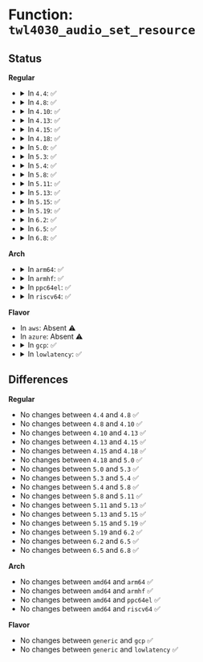 # Function: <code>twl4030_audio_set_resource</code>

## Status
<b>Regular</b>
<ul>
<li>
<details>
<summary>In <code>4.4</code>: ✅</summary>

```c
int twl4030_audio_set_resource(enum twl4030_audio_res id, int enable);
```

**Collision:** Unique Static

**Inline:** No

**Transformation:** False

**Instances:**

```
In drivers/mfd/twl4030-audio.c (ffffffff815892e0)
Location: drivers/mfd/twl4030-audio.c:58
Inline: False
Direct callers:
  - drivers/mfd/twl4030-audio.c:twl4030_audio_enable_resource
  - drivers/mfd/twl4030-audio.c:twl4030_audio_disable_resource
```
**Symbols:**

```
ffffffff815892e0-ffffffff81589381: twl4030_audio_set_resource (STB_LOCAL)
```
</details>
</li>
<li>
<details>
<summary>In <code>4.8</code>: ✅</summary>

```c
int twl4030_audio_set_resource(enum twl4030_audio_res id, int enable);
```

**Collision:** Unique Static

**Inline:** No

**Transformation:** False

**Instances:**

```
In drivers/mfd/twl4030-audio.c (ffffffff815de340)
Location: drivers/mfd/twl4030-audio.c:58
Inline: False
Direct callers:
  - drivers/mfd/twl4030-audio.c:twl4030_audio_disable_resource
  - drivers/mfd/twl4030-audio.c:twl4030_audio_enable_resource
```
**Symbols:**

```
ffffffff815de340-ffffffff815de3e1: twl4030_audio_set_resource (STB_LOCAL)
```
</details>
</li>
<li>
<details>
<summary>In <code>4.10</code>: ✅</summary>

```c
int twl4030_audio_set_resource(enum twl4030_audio_res id, int enable);
```

**Collision:** Unique Static

**Inline:** No

**Transformation:** False

**Instances:**

```
In drivers/mfd/twl4030-audio.c (ffffffff8160afd0)
Location: drivers/mfd/twl4030-audio.c:58
Inline: False
Direct callers:
  - drivers/mfd/twl4030-audio.c:twl4030_audio_disable_resource
  - drivers/mfd/twl4030-audio.c:twl4030_audio_enable_resource
```
**Symbols:**

```
ffffffff8160afd0-ffffffff8160b071: twl4030_audio_set_resource (STB_LOCAL)
```
</details>
</li>
<li>
<details>
<summary>In <code>4.13</code>: ✅</summary>

```c
int twl4030_audio_set_resource(enum twl4030_audio_res id, int enable);
```

**Collision:** Unique Static

**Inline:** No

**Transformation:** False

**Instances:**

```
In drivers/mfd/twl4030-audio.c (ffffffff8161f100)
Location: drivers/mfd/twl4030-audio.c:58
Inline: False
Direct callers:
  - drivers/mfd/twl4030-audio.c:twl4030_audio_disable_resource
  - drivers/mfd/twl4030-audio.c:twl4030_audio_enable_resource
```
**Symbols:**

```
ffffffff8161f100-ffffffff8161f1a1: twl4030_audio_set_resource (STB_LOCAL)
```
</details>
</li>
<li>
<details>
<summary>In <code>4.15</code>: ✅</summary>

```c
int twl4030_audio_set_resource(enum twl4030_audio_res id, int enable);
```

**Collision:** Unique Static

**Inline:** No

**Transformation:** False

**Instances:**

```
In drivers/mfd/twl4030-audio.c (ffffffff81687940)
Location: drivers/mfd/twl4030-audio.c:58
Inline: False
Direct callers:
  - drivers/mfd/twl4030-audio.c:twl4030_audio_disable_resource
  - drivers/mfd/twl4030-audio.c:twl4030_audio_enable_resource
```
**Symbols:**

```
ffffffff81687940-ffffffff816879e1: twl4030_audio_set_resource (STB_LOCAL)
```
</details>
</li>
<li>
<details>
<summary>In <code>4.18</code>: ✅</summary>

```c
int twl4030_audio_set_resource(enum twl4030_audio_res id, int enable);
```

**Collision:** Unique Static

**Inline:** No

**Transformation:** False

**Instances:**

```
In drivers/mfd/twl4030-audio.c (ffffffff816c3ad0)
Location: drivers/mfd/twl4030-audio.c:58
Inline: False
Direct callers:
  - drivers/mfd/twl4030-audio.c:twl4030_audio_disable_resource
  - drivers/mfd/twl4030-audio.c:twl4030_audio_enable_resource
```
**Symbols:**

```
ffffffff816c3ad0-ffffffff816c3b6e: twl4030_audio_set_resource (STB_LOCAL)
```
</details>
</li>
<li>
<details>
<summary>In <code>5.0</code>: ✅</summary>

```c
int twl4030_audio_set_resource(enum twl4030_audio_res id, int enable);
```

**Collision:** Unique Static

**Inline:** No

**Transformation:** False

**Instances:**

```
In drivers/mfd/twl4030-audio.c (ffffffff816e4ec0)
Location: drivers/mfd/twl4030-audio.c:58
Inline: False
Direct callers:
  - drivers/mfd/twl4030-audio.c:twl4030_audio_disable_resource
  - drivers/mfd/twl4030-audio.c:twl4030_audio_enable_resource
```
**Symbols:**

```
ffffffff816e4ec0-ffffffff816e4f5e: twl4030_audio_set_resource (STB_LOCAL)
```
</details>
</li>
<li>
<details>
<summary>In <code>5.3</code>: ✅</summary>

```c
int twl4030_audio_set_resource(enum twl4030_audio_res id, int enable);
```

**Collision:** Unique Static

**Inline:** No

**Transformation:** False

**Instances:**

```
In drivers/mfd/twl4030-audio.c (ffffffff8171e5a0)
Location: drivers/mfd/twl4030-audio.c:44
Inline: False
Direct callers:
  - drivers/mfd/twl4030-audio.c:twl4030_audio_disable_resource
  - drivers/mfd/twl4030-audio.c:twl4030_audio_enable_resource
```
**Symbols:**

```
ffffffff8171e5a0-ffffffff8171e63e: twl4030_audio_set_resource (STB_LOCAL)
```
</details>
</li>
<li>
<details>
<summary>In <code>5.4</code>: ✅</summary>

```c
int twl4030_audio_set_resource(enum twl4030_audio_res id, int enable);
```

**Collision:** Unique Static

**Inline:** No

**Transformation:** False

**Instances:**

```
In drivers/mfd/twl4030-audio.c (ffffffff81742870)
Location: drivers/mfd/twl4030-audio.c:44
Inline: False
Direct callers:
  - drivers/mfd/twl4030-audio.c:twl4030_audio_disable_resource
  - drivers/mfd/twl4030-audio.c:twl4030_audio_enable_resource
```
**Symbols:**

```
ffffffff81742870-ffffffff8174290e: twl4030_audio_set_resource (STB_LOCAL)
```
</details>
</li>
<li>
<details>
<summary>In <code>5.8</code>: ✅</summary>

```c
int twl4030_audio_set_resource(enum twl4030_audio_res id, int enable);
```

**Collision:** Unique Static

**Inline:** No

**Transformation:** False

**Instances:**

```
In drivers/mfd/twl4030-audio.c (ffffffff81800400)
Location: drivers/mfd/twl4030-audio.c:44
Inline: False
Direct callers:
  - drivers/mfd/twl4030-audio.c:twl4030_audio_disable_resource
  - drivers/mfd/twl4030-audio.c:twl4030_audio_enable_resource
```
**Symbols:**

```
ffffffff81800400-ffffffff818004aa: twl4030_audio_set_resource (STB_LOCAL)
```
</details>
</li>
<li>
<details>
<summary>In <code>5.11</code>: ✅</summary>

```c
int twl4030_audio_set_resource(enum twl4030_audio_res id, int enable);
```

**Collision:** Unique Static

**Inline:** No

**Transformation:** False

**Instances:**

```
In drivers/mfd/twl4030-audio.c (ffffffff81811400)
Location: drivers/mfd/twl4030-audio.c:44
Inline: False
Direct callers:
  - drivers/mfd/twl4030-audio.c:twl4030_audio_disable_resource
  - drivers/mfd/twl4030-audio.c:twl4030_audio_enable_resource
```
**Symbols:**

```
ffffffff81811400-ffffffff818114aa: twl4030_audio_set_resource (STB_LOCAL)
```
</details>
</li>
<li>
<details>
<summary>In <code>5.13</code>: ✅</summary>

```c
int twl4030_audio_set_resource(enum twl4030_audio_res id, int enable);
```

**Collision:** Unique Static

**Inline:** No

**Transformation:** False

**Instances:**

```
In drivers/mfd/twl4030-audio.c (ffffffff817f5b70)
Location: drivers/mfd/twl4030-audio.c:44
Inline: False
Direct callers:
  - drivers/mfd/twl4030-audio.c:twl4030_audio_disable_resource
  - drivers/mfd/twl4030-audio.c:twl4030_audio_enable_resource
```
**Symbols:**

```
ffffffff817f5b70-ffffffff817f5c1a: twl4030_audio_set_resource (STB_LOCAL)
```
</details>
</li>
<li>
<details>
<summary>In <code>5.15</code>: ✅</summary>

```c
int twl4030_audio_set_resource(enum twl4030_audio_res id, int enable);
```

**Collision:** Unique Static

**Inline:** No

**Transformation:** False

**Instances:**

```
In drivers/mfd/twl4030-audio.c (ffffffff8187ed10)
Location: drivers/mfd/twl4030-audio.c:44
Inline: False
Direct callers:
  - drivers/mfd/twl4030-audio.c:twl4030_audio_disable_resource
  - drivers/mfd/twl4030-audio.c:twl4030_audio_enable_resource
```
**Symbols:**

```
ffffffff8187ed10-ffffffff8187ee29: twl4030_audio_set_resource (STB_LOCAL)
```
</details>
</li>
<li>
<details>
<summary>In <code>5.19</code>: ✅</summary>

```c
int twl4030_audio_set_resource(enum twl4030_audio_res id, int enable);
```

**Collision:** Unique Static

**Inline:** No

**Transformation:** False

**Instances:**

```
In drivers/mfd/twl4030-audio.c (ffffffff819c7210)
Location: drivers/mfd/twl4030-audio.c:44
Inline: False
Direct callers:
  - drivers/mfd/twl4030-audio.c:twl4030_audio_disable_resource
  - drivers/mfd/twl4030-audio.c:twl4030_audio_enable_resource
```
**Symbols:**

```
ffffffff819c7210-ffffffff819c733d: twl4030_audio_set_resource (STB_LOCAL)
```
</details>
</li>
<li>
<details>
<summary>In <code>6.2</code>: ✅</summary>

```c
int twl4030_audio_set_resource(enum twl4030_audio_res id, int enable);
```

**Collision:** Unique Static

**Inline:** No

**Transformation:** False

**Instances:**

```
In drivers/mfd/twl4030-audio.c (ffffffff81b3e010)
Location: drivers/mfd/twl4030-audio.c:44
Inline: False
Direct callers:
  - drivers/mfd/twl4030-audio.c:twl4030_audio_disable_resource
  - drivers/mfd/twl4030-audio.c:twl4030_audio_enable_resource
```
**Symbols:**

```
ffffffff81b3e010-ffffffff81b3e13d: twl4030_audio_set_resource (STB_LOCAL)
```
</details>
</li>
<li>
<details>
<summary>In <code>6.5</code>: ✅</summary>

```c
int twl4030_audio_set_resource(enum twl4030_audio_res id, int enable);
```

**Collision:** Unique Static

**Inline:** No

**Transformation:** False

**Instances:**

```
In drivers/mfd/twl4030-audio.c (ffffffff81b914a0)
Location: drivers/mfd/twl4030-audio.c:44
Inline: False
Direct callers:
  - drivers/mfd/twl4030-audio.c:twl4030_audio_disable_resource
  - drivers/mfd/twl4030-audio.c:twl4030_audio_enable_resource
```
**Symbols:**

```
ffffffff81b914a0-ffffffff81b915cd: twl4030_audio_set_resource (STB_LOCAL)
```
</details>
</li>
<li>
<details>
<summary>In <code>6.8</code>: ✅</summary>

```c
int twl4030_audio_set_resource(enum twl4030_audio_res id, int enable);
```

**Collision:** Unique Static

**Inline:** No

**Transformation:** False

**Instances:**

```
In drivers/mfd/twl4030-audio.c (ffffffff81be5440)
Location: drivers/mfd/twl4030-audio.c:44
Inline: False
Direct callers:
  - drivers/mfd/twl4030-audio.c:twl4030_audio_disable_resource
  - drivers/mfd/twl4030-audio.c:twl4030_audio_enable_resource
```
**Symbols:**

```
ffffffff81be5440-ffffffff81be556d: twl4030_audio_set_resource (STB_LOCAL)
```
</details>
</li>
</ul>
<b>Arch</b>
<ul>
<li>
<details>
<summary>In <code>arm64</code>: ✅</summary>

```c
int twl4030_audio_set_resource(enum twl4030_audio_res id, int enable);
```

**Collision:** Unique Static

**Inline:** No

**Transformation:** False

**Instances:**

```
In drivers/mfd/twl4030-audio.c (ffff80001093e770)
Location: drivers/mfd/twl4030-audio.c:44
Inline: False
Direct callers:
  - drivers/mfd/twl4030-audio.c:twl4030_audio_disable_resource
  - drivers/mfd/twl4030-audio.c:twl4030_audio_enable_resource
```
**Symbols:**

```
ffff80001093e770-ffff80001093e82c: twl4030_audio_set_resource (STB_LOCAL)
```
</details>
</li>
<li>
<details>
<summary>In <code>armhf</code>: ✅</summary>

```c
int twl4030_audio_set_resource(enum twl4030_audio_res id, int enable);
```

**Collision:** Unique Static

**Inline:** No

**Transformation:** False

**Instances:**

```
In drivers/mfd/twl4030-audio.c (c0a27f3c)
Location: drivers/mfd/twl4030-audio.c:44
Inline: False
Direct callers:
  - drivers/mfd/twl4030-audio.c:twl4030_audio_disable_resource
  - drivers/mfd/twl4030-audio.c:twl4030_audio_enable_resource
```
**Symbols:**

```
c0a27f3c-c0a27ff8: twl4030_audio_set_resource (STB_LOCAL)
```
</details>
</li>
<li>
<details>
<summary>In <code>ppc64el</code>: ✅</summary>

```c
int twl4030_audio_set_resource(enum twl4030_audio_res id, int enable);
```

**Collision:** Unique Static

**Inline:** No

**Transformation:** False

**Instances:**

```
In drivers/mfd/twl4030-audio.c (c0000000009e6cf0)
Location: drivers/mfd/twl4030-audio.c:44
Inline: False
Direct callers:
  - drivers/mfd/twl4030-audio.c:twl4030_audio_disable_resource
  - drivers/mfd/twl4030-audio.c:twl4030_audio_enable_resource
```
**Symbols:**

```
c0000000009e6cf0-c0000000009e6ddc: twl4030_audio_set_resource (STB_LOCAL)
```
</details>
</li>
<li>
<details>
<summary>In <code>riscv64</code>: ✅</summary>

```c
int twl4030_audio_set_resource(enum twl4030_audio_res id, int enable);
```

**Collision:** Unique Static

**Inline:** No

**Transformation:** False

**Instances:**

```
In drivers/mfd/twl4030-audio.c (ffffffe0005b2666)
Location: drivers/mfd/twl4030-audio.c:44
Inline: False
Direct callers:
  - drivers/mfd/twl4030-audio.c:twl4030_audio_disable_resource
  - drivers/mfd/twl4030-audio.c:twl4030_audio_enable_resource
```
**Symbols:**

```
ffffffe0005b2666-ffffffe0005b26f6: twl4030_audio_set_resource (STB_LOCAL)
```
</details>
</li>
</ul>
<b>Flavor</b>
<ul>
<li>
In <code>aws</code>: Absent ⚠️
</li>
<li>
In <code>azure</code>: Absent ⚠️
</li>
<li>
<details>
<summary>In <code>gcp</code>: ✅</summary>

```c
int twl4030_audio_set_resource(enum twl4030_audio_res id, int enable);
```

**Collision:** Unique Static

**Inline:** No

**Transformation:** False

**Instances:**

```
In drivers/mfd/twl4030-audio.c (ffffffff81735d30)
Location: drivers/mfd/twl4030-audio.c:44
Inline: False
Direct callers:
  - drivers/mfd/twl4030-audio.c:twl4030_audio_disable_resource
  - drivers/mfd/twl4030-audio.c:twl4030_audio_enable_resource
```
**Symbols:**

```
ffffffff81735d30-ffffffff81735dce: twl4030_audio_set_resource (STB_LOCAL)
```
</details>
</li>
<li>
<details>
<summary>In <code>lowlatency</code>: ✅</summary>

```c
int twl4030_audio_set_resource(enum twl4030_audio_res id, int enable);
```

**Collision:** Unique Static

**Inline:** No

**Transformation:** False

**Instances:**

```
In drivers/mfd/twl4030-audio.c (ffffffff81751170)
Location: drivers/mfd/twl4030-audio.c:44
Inline: False
Direct callers:
  - drivers/mfd/twl4030-audio.c:twl4030_audio_disable_resource
  - drivers/mfd/twl4030-audio.c:twl4030_audio_enable_resource
```
**Symbols:**

```
ffffffff81751170-ffffffff8175120e: twl4030_audio_set_resource (STB_LOCAL)
```
</details>
</li>
</ul>

## Differences
<b>Regular</b>
<ul>
<li>
No changes between <code>4.4</code> and <code>4.8</code> ✅
</li>
<li>
No changes between <code>4.8</code> and <code>4.10</code> ✅
</li>
<li>
No changes between <code>4.10</code> and <code>4.13</code> ✅
</li>
<li>
No changes between <code>4.13</code> and <code>4.15</code> ✅
</li>
<li>
No changes between <code>4.15</code> and <code>4.18</code> ✅
</li>
<li>
No changes between <code>4.18</code> and <code>5.0</code> ✅
</li>
<li>
No changes between <code>5.0</code> and <code>5.3</code> ✅
</li>
<li>
No changes between <code>5.3</code> and <code>5.4</code> ✅
</li>
<li>
No changes between <code>5.4</code> and <code>5.8</code> ✅
</li>
<li>
No changes between <code>5.8</code> and <code>5.11</code> ✅
</li>
<li>
No changes between <code>5.11</code> and <code>5.13</code> ✅
</li>
<li>
No changes between <code>5.13</code> and <code>5.15</code> ✅
</li>
<li>
No changes between <code>5.15</code> and <code>5.19</code> ✅
</li>
<li>
No changes between <code>5.19</code> and <code>6.2</code> ✅
</li>
<li>
No changes between <code>6.2</code> and <code>6.5</code> ✅
</li>
<li>
No changes between <code>6.5</code> and <code>6.8</code> ✅
</li>
</ul>
<b>Arch</b>
<ul>
<li>
No changes between <code>amd64</code> and <code>arm64</code> ✅
</li>
<li>
No changes between <code>amd64</code> and <code>armhf</code> ✅
</li>
<li>
No changes between <code>amd64</code> and <code>ppc64el</code> ✅
</li>
<li>
No changes between <code>amd64</code> and <code>riscv64</code> ✅
</li>
</ul>
<b>Flavor</b>
<ul>
<li>
No changes between <code>generic</code> and <code>gcp</code> ✅
</li>
<li>
No changes between <code>generic</code> and <code>lowlatency</code> ✅
</li>
</ul>
